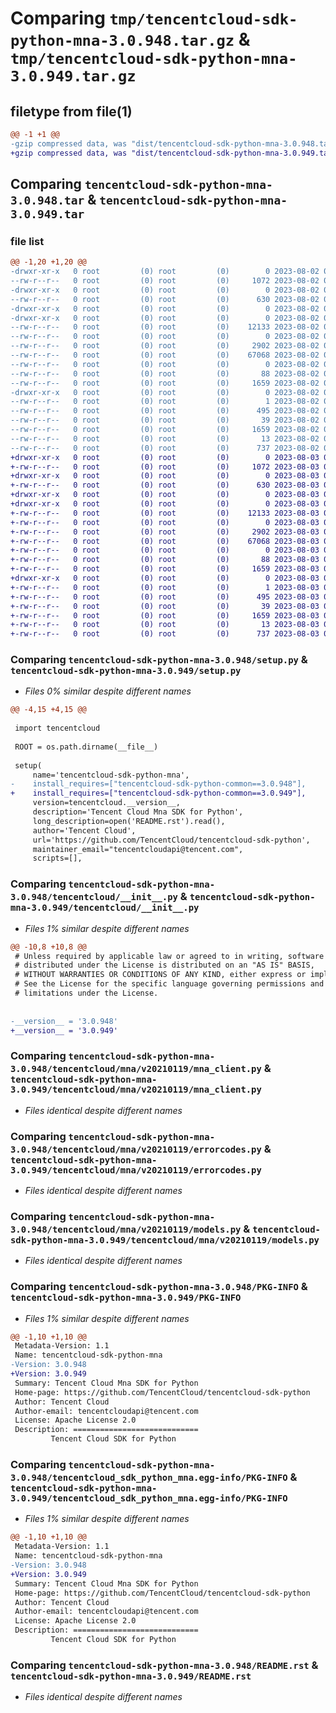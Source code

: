 # Comparing `tmp/tencentcloud-sdk-python-mna-3.0.948.tar.gz` & `tmp/tencentcloud-sdk-python-mna-3.0.949.tar.gz`

## filetype from file(1)

```diff
@@ -1 +1 @@
-gzip compressed data, was "dist/tencentcloud-sdk-python-mna-3.0.948.tar", last modified: Wed Aug  2 00:33:39 2023, max compression
+gzip compressed data, was "dist/tencentcloud-sdk-python-mna-3.0.949.tar", last modified: Thu Aug  3 00:29:45 2023, max compression
```

## Comparing `tencentcloud-sdk-python-mna-3.0.948.tar` & `tencentcloud-sdk-python-mna-3.0.949.tar`

### file list

```diff
@@ -1,20 +1,20 @@
-drwxr-xr-x   0 root         (0) root         (0)        0 2023-08-02 00:33:39.000000 tencentcloud-sdk-python-mna-3.0.948/
--rw-r--r--   0 root         (0) root         (0)     1072 2023-08-02 00:33:39.000000 tencentcloud-sdk-python-mna-3.0.948/setup.py
-drwxr-xr-x   0 root         (0) root         (0)        0 2023-08-02 00:33:39.000000 tencentcloud-sdk-python-mna-3.0.948/tencentcloud/
--rw-r--r--   0 root         (0) root         (0)      630 2023-08-02 00:33:39.000000 tencentcloud-sdk-python-mna-3.0.948/tencentcloud/__init__.py
-drwxr-xr-x   0 root         (0) root         (0)        0 2023-08-02 00:33:39.000000 tencentcloud-sdk-python-mna-3.0.948/tencentcloud/mna/
-drwxr-xr-x   0 root         (0) root         (0)        0 2023-08-02 00:33:39.000000 tencentcloud-sdk-python-mna-3.0.948/tencentcloud/mna/v20210119/
--rw-r--r--   0 root         (0) root         (0)    12133 2023-08-02 00:33:39.000000 tencentcloud-sdk-python-mna-3.0.948/tencentcloud/mna/v20210119/mna_client.py
--rw-r--r--   0 root         (0) root         (0)        0 2023-08-02 00:33:39.000000 tencentcloud-sdk-python-mna-3.0.948/tencentcloud/mna/v20210119/__init__.py
--rw-r--r--   0 root         (0) root         (0)     2902 2023-08-02 00:33:39.000000 tencentcloud-sdk-python-mna-3.0.948/tencentcloud/mna/v20210119/errorcodes.py
--rw-r--r--   0 root         (0) root         (0)    67068 2023-08-02 00:33:39.000000 tencentcloud-sdk-python-mna-3.0.948/tencentcloud/mna/v20210119/models.py
--rw-r--r--   0 root         (0) root         (0)        0 2023-08-02 00:33:39.000000 tencentcloud-sdk-python-mna-3.0.948/tencentcloud/mna/__init__.py
--rw-r--r--   0 root         (0) root         (0)       88 2023-08-02 00:33:39.000000 tencentcloud-sdk-python-mna-3.0.948/setup.cfg
--rw-r--r--   0 root         (0) root         (0)     1659 2023-08-02 00:33:39.000000 tencentcloud-sdk-python-mna-3.0.948/PKG-INFO
-drwxr-xr-x   0 root         (0) root         (0)        0 2023-08-02 00:33:39.000000 tencentcloud-sdk-python-mna-3.0.948/tencentcloud_sdk_python_mna.egg-info/
--rw-r--r--   0 root         (0) root         (0)        1 2023-08-02 00:33:39.000000 tencentcloud-sdk-python-mna-3.0.948/tencentcloud_sdk_python_mna.egg-info/dependency_links.txt
--rw-r--r--   0 root         (0) root         (0)      495 2023-08-02 00:33:39.000000 tencentcloud-sdk-python-mna-3.0.948/tencentcloud_sdk_python_mna.egg-info/SOURCES.txt
--rw-r--r--   0 root         (0) root         (0)       39 2023-08-02 00:33:39.000000 tencentcloud-sdk-python-mna-3.0.948/tencentcloud_sdk_python_mna.egg-info/requires.txt
--rw-r--r--   0 root         (0) root         (0)     1659 2023-08-02 00:33:39.000000 tencentcloud-sdk-python-mna-3.0.948/tencentcloud_sdk_python_mna.egg-info/PKG-INFO
--rw-r--r--   0 root         (0) root         (0)       13 2023-08-02 00:33:39.000000 tencentcloud-sdk-python-mna-3.0.948/tencentcloud_sdk_python_mna.egg-info/top_level.txt
--rw-r--r--   0 root         (0) root         (0)      737 2023-08-02 00:33:39.000000 tencentcloud-sdk-python-mna-3.0.948/README.rst
+drwxr-xr-x   0 root         (0) root         (0)        0 2023-08-03 00:29:45.000000 tencentcloud-sdk-python-mna-3.0.949/
+-rw-r--r--   0 root         (0) root         (0)     1072 2023-08-03 00:29:44.000000 tencentcloud-sdk-python-mna-3.0.949/setup.py
+drwxr-xr-x   0 root         (0) root         (0)        0 2023-08-03 00:29:45.000000 tencentcloud-sdk-python-mna-3.0.949/tencentcloud/
+-rw-r--r--   0 root         (0) root         (0)      630 2023-08-03 00:29:44.000000 tencentcloud-sdk-python-mna-3.0.949/tencentcloud/__init__.py
+drwxr-xr-x   0 root         (0) root         (0)        0 2023-08-03 00:29:45.000000 tencentcloud-sdk-python-mna-3.0.949/tencentcloud/mna/
+drwxr-xr-x   0 root         (0) root         (0)        0 2023-08-03 00:29:45.000000 tencentcloud-sdk-python-mna-3.0.949/tencentcloud/mna/v20210119/
+-rw-r--r--   0 root         (0) root         (0)    12133 2023-08-03 00:29:44.000000 tencentcloud-sdk-python-mna-3.0.949/tencentcloud/mna/v20210119/mna_client.py
+-rw-r--r--   0 root         (0) root         (0)        0 2023-08-03 00:29:44.000000 tencentcloud-sdk-python-mna-3.0.949/tencentcloud/mna/v20210119/__init__.py
+-rw-r--r--   0 root         (0) root         (0)     2902 2023-08-03 00:29:44.000000 tencentcloud-sdk-python-mna-3.0.949/tencentcloud/mna/v20210119/errorcodes.py
+-rw-r--r--   0 root         (0) root         (0)    67068 2023-08-03 00:29:44.000000 tencentcloud-sdk-python-mna-3.0.949/tencentcloud/mna/v20210119/models.py
+-rw-r--r--   0 root         (0) root         (0)        0 2023-08-03 00:29:44.000000 tencentcloud-sdk-python-mna-3.0.949/tencentcloud/mna/__init__.py
+-rw-r--r--   0 root         (0) root         (0)       88 2023-08-03 00:29:45.000000 tencentcloud-sdk-python-mna-3.0.949/setup.cfg
+-rw-r--r--   0 root         (0) root         (0)     1659 2023-08-03 00:29:45.000000 tencentcloud-sdk-python-mna-3.0.949/PKG-INFO
+drwxr-xr-x   0 root         (0) root         (0)        0 2023-08-03 00:29:45.000000 tencentcloud-sdk-python-mna-3.0.949/tencentcloud_sdk_python_mna.egg-info/
+-rw-r--r--   0 root         (0) root         (0)        1 2023-08-03 00:29:45.000000 tencentcloud-sdk-python-mna-3.0.949/tencentcloud_sdk_python_mna.egg-info/dependency_links.txt
+-rw-r--r--   0 root         (0) root         (0)      495 2023-08-03 00:29:45.000000 tencentcloud-sdk-python-mna-3.0.949/tencentcloud_sdk_python_mna.egg-info/SOURCES.txt
+-rw-r--r--   0 root         (0) root         (0)       39 2023-08-03 00:29:45.000000 tencentcloud-sdk-python-mna-3.0.949/tencentcloud_sdk_python_mna.egg-info/requires.txt
+-rw-r--r--   0 root         (0) root         (0)     1659 2023-08-03 00:29:45.000000 tencentcloud-sdk-python-mna-3.0.949/tencentcloud_sdk_python_mna.egg-info/PKG-INFO
+-rw-r--r--   0 root         (0) root         (0)       13 2023-08-03 00:29:45.000000 tencentcloud-sdk-python-mna-3.0.949/tencentcloud_sdk_python_mna.egg-info/top_level.txt
+-rw-r--r--   0 root         (0) root         (0)      737 2023-08-03 00:29:44.000000 tencentcloud-sdk-python-mna-3.0.949/README.rst
```

### Comparing `tencentcloud-sdk-python-mna-3.0.948/setup.py` & `tencentcloud-sdk-python-mna-3.0.949/setup.py`

 * *Files 0% similar despite different names*

```diff
@@ -4,15 +4,15 @@
 
 import tencentcloud
 
 ROOT = os.path.dirname(__file__)
 
 setup(
     name='tencentcloud-sdk-python-mna',
-    install_requires=["tencentcloud-sdk-python-common==3.0.948"],
+    install_requires=["tencentcloud-sdk-python-common==3.0.949"],
     version=tencentcloud.__version__,
     description='Tencent Cloud Mna SDK for Python',
     long_description=open('README.rst').read(),
     author='Tencent Cloud',
     url='https://github.com/TencentCloud/tencentcloud-sdk-python',
     maintainer_email="tencentcloudapi@tencent.com",
     scripts=[],
```

### Comparing `tencentcloud-sdk-python-mna-3.0.948/tencentcloud/__init__.py` & `tencentcloud-sdk-python-mna-3.0.949/tencentcloud/__init__.py`

 * *Files 1% similar despite different names*

```diff
@@ -10,8 +10,8 @@
 # Unless required by applicable law or agreed to in writing, software
 # distributed under the License is distributed on an "AS IS" BASIS,
 # WITHOUT WARRANTIES OR CONDITIONS OF ANY KIND, either express or implied.
 # See the License for the specific language governing permissions and
 # limitations under the License.
 
 
-__version__ = '3.0.948'
+__version__ = '3.0.949'
```

### Comparing `tencentcloud-sdk-python-mna-3.0.948/tencentcloud/mna/v20210119/mna_client.py` & `tencentcloud-sdk-python-mna-3.0.949/tencentcloud/mna/v20210119/mna_client.py`

 * *Files identical despite different names*

### Comparing `tencentcloud-sdk-python-mna-3.0.948/tencentcloud/mna/v20210119/errorcodes.py` & `tencentcloud-sdk-python-mna-3.0.949/tencentcloud/mna/v20210119/errorcodes.py`

 * *Files identical despite different names*

### Comparing `tencentcloud-sdk-python-mna-3.0.948/tencentcloud/mna/v20210119/models.py` & `tencentcloud-sdk-python-mna-3.0.949/tencentcloud/mna/v20210119/models.py`

 * *Files identical despite different names*

### Comparing `tencentcloud-sdk-python-mna-3.0.948/PKG-INFO` & `tencentcloud-sdk-python-mna-3.0.949/PKG-INFO`

 * *Files 1% similar despite different names*

```diff
@@ -1,10 +1,10 @@
 Metadata-Version: 1.1
 Name: tencentcloud-sdk-python-mna
-Version: 3.0.948
+Version: 3.0.949
 Summary: Tencent Cloud Mna SDK for Python
 Home-page: https://github.com/TencentCloud/tencentcloud-sdk-python
 Author: Tencent Cloud
 Author-email: tencentcloudapi@tencent.com
 License: Apache License 2.0
 Description: ============================
         Tencent Cloud SDK for Python
```

### Comparing `tencentcloud-sdk-python-mna-3.0.948/tencentcloud_sdk_python_mna.egg-info/PKG-INFO` & `tencentcloud-sdk-python-mna-3.0.949/tencentcloud_sdk_python_mna.egg-info/PKG-INFO`

 * *Files 1% similar despite different names*

```diff
@@ -1,10 +1,10 @@
 Metadata-Version: 1.1
 Name: tencentcloud-sdk-python-mna
-Version: 3.0.948
+Version: 3.0.949
 Summary: Tencent Cloud Mna SDK for Python
 Home-page: https://github.com/TencentCloud/tencentcloud-sdk-python
 Author: Tencent Cloud
 Author-email: tencentcloudapi@tencent.com
 License: Apache License 2.0
 Description: ============================
         Tencent Cloud SDK for Python
```

### Comparing `tencentcloud-sdk-python-mna-3.0.948/README.rst` & `tencentcloud-sdk-python-mna-3.0.949/README.rst`

 * *Files identical despite different names*


